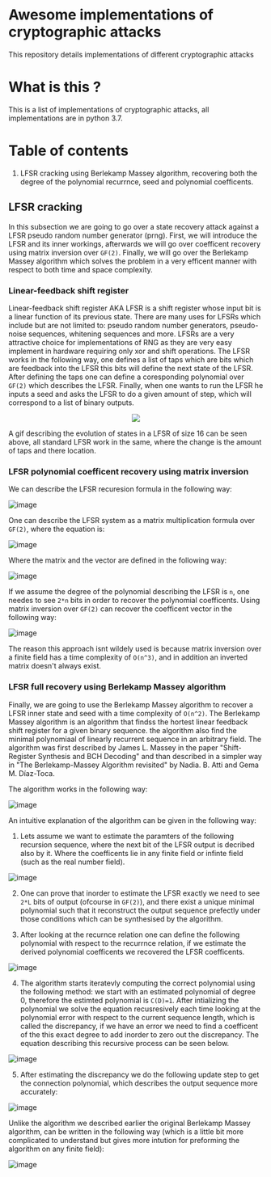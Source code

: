 # Awesome implementations of cryptographic attacks
This repository details implementations of different cryptographic attacks

# What is this ?

This is a list of implementations of cryptographic attacks, all implementations are in python 3.7.

# Table of contents

1. LFSR cracking using Berlekamp Massey algorithm, recovering both the degree of the polynomial recurrnce, seed and polynomial coefficents.

## LFSR cracking

In this subsection we are going to go over a state recovery attack against a LFSR pseudo random number generator (prng). First, we will introduce the LFSR and its inner workings, afterwards we will go over coefficent recovery using matrix inversion over `GF(2)`. Finally, we will go over the Berlekamp Massey algorithm which solves the problem in a very efficent manner with respect to both time and space complexity.

### Linear-feedback shift register

Linear-feedback shift register AKA LFSR is a shift register whose input bit is a linear function of its previous state. There are many uses for LFSRs which include but are not limited to: pseudo random number generators, pseudo-noise sequences, whitening sequences and more. LFSRs are a very attractive choice for implementations of RNG as they are very easy implement in hardware requiring only xor and shift operations.
The LFSR works in the following way, one defines a list of taps which are bits which are feedback into the LFSR this bits will define the next state of the LFSR. After defining the taps one can define a coresponding polynomial over `GF(2)` which describes the LFSR. Finally, when one wants to run the LFSR he inputs a seed and asks the LFSR to do a given amount of step, which will correspond to a list of binary outputs.

<figure>
<p align="center">
  <img src="https://upload.wikimedia.org/wikipedia/commons/9/99/Lfsr.gif" />
</p>
</figure>

A gif describing the evolution of states in a LFSR of size 16 can be seen above, all standard LFSR work in the same, where the change is the amount of taps and there location.

### LFSR polynomial coefficent recovery using matrix inversion

We can describe the LFSR recuresion formula in the following way:

![image](https://user-images.githubusercontent.com/60748408/141657818-b3b6c39f-d211-4d69-a0ab-b68acf312f53.png)

One can describe the LFSR system as a matrix multiplication formula over `GF(2)`, where the equation is:

![image](https://user-images.githubusercontent.com/60748408/141657879-6842e7c0-86bf-4084-b694-3769ddba6ac2.png)

Where the matrix and the vector are defined in the following way:

![image](https://user-images.githubusercontent.com/60748408/141657915-6bc3018a-2de1-42f7-b2f6-9112218093ac.png)

If we assume the degree of the polynomial describing the LFSR is `n`, one needes to see `2*n` bits in order to recover the polynomial coefficents. Using matrix inversion over `GF(2)` can recover the coefficent vector in the following way:

![image](https://user-images.githubusercontent.com/60748408/141657993-c93ad4a2-a67e-4643-9b7e-8eae60bc082b.png)

The reason this approach isnt wildely used is because matrix inversion over a finite field has a time complexity of `O(n^3)`, and in addition an inverted matrix doesn't always exist. 

### LFSR full recovery using Berlekamp Massey algorithm

Finally, we are going to use the Berlekamp Massey algorithm to recover a LFSR inner state and seed with a time complexity of `O(n^2)`. The Berlekamp Massey algorithm is an algorithm that findss the hortest linear feedback shift register for a given binary sequence. the algorithm also find the minimal polynomiaal of linearly recurrent sequence in an arbitrary field. The algorithm was first described by James L. Massey in the paper "Shift-Register Synthesis and BCH Decoding" and than described in a simpler way in "The Berlekamp-Massey Algorithm revisited" by Nadia. B. Atti and Gema M. Díaz-Toca.

The algorithm works in the following way:

![image](https://user-images.githubusercontent.com/60748408/141658295-8b37a448-5451-4d1d-ac08-85a67d27e0ff.png)

An intuitive explanation of the algorithm can be given in the following way:

1. Lets assume we want to estimate the paramters of the following recursion sequence, where the next bit of the LFSR output is decribed also by it. Where the coefficents lie in any finite field or infinte field (such as the real number field).

![image](https://user-images.githubusercontent.com/60748408/141685829-f3dc77d8-36a9-4a9b-bab4-6e05b6b9ef29.png)

2. One can prove that inorder to estimate the LFSR exactly we need to see `2*L` bits of output (ofcourse in `GF(2)`), and there exist a unique minimal polynomial such that it reconstruct the output sequence prefectly under those conditions which can be synthesised by the algorithm.

3. After looking at the recurnce relation one can define the following polynomial with respect to the recurrnce relation, if we estimate the derived polynomial coefficents we recovered the LFSR coefficents.

![image](https://user-images.githubusercontent.com/60748408/141685976-150228f7-4ce4-4cac-8dc4-ecc02a77ef06.png)

4. The algorithm starts iteratevly computing the correct polynomial using the following method: we start with an estimated polynomial of degree 0, therefore the estimted polynomial is `C(D)=1`. After intializing the polynomial we solve the equation recusresively each time looking at the polynomial error with respect to the current sequence length, which is called the discrepancy, if we have an error we need to find a coefficent of the this exact degree to add inorder to zero out the discrepancy. The equation describing this recursive process can be seen below.

![image](https://user-images.githubusercontent.com/60748408/141686103-5b9be420-118b-4b14-8b9c-11d24c3e2f90.png)

5. After estimating the discrepancy we do the following update step to get the connection polynomial, which describes the output sequence more accurately:

![image](https://user-images.githubusercontent.com/60748408/141686144-6a5bf13f-7400-473d-8303-690d5b0b24fa.png)

Unlike the algorithm we described earlier the original Berlekamp Massey algorithm, can be written in the following way (which is a little bit more complicated to understand but gives more intution for preforming the algorithm on any finite field):

![image](https://user-images.githubusercontent.com/60748408/141686210-2e90ad0f-2ac3-4263-83b8-e1b3e86cb64d.png)








